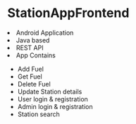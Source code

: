 # StationAppFrontend

<li>Android Application</li>
<li>Java based</li>
<li>REST API</li>
<li>App Contains</li>

  - Add Fuel
  - Get Fuel
  - Delete Fuel
  - Update Station details
  - User login & registration
  - Admin login & registration
  - Station search
  
